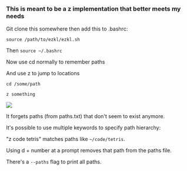 ### This is meant to be a z implementation that better meets my needs

Git clone this somewhere then add this to .bashrc:

```
source /path/to/ezkl/ezkl.sh
```

Then `source ~/.bashrc`

Now use cd normally to remember paths

And use z to jump to locations

`cd /some/path`

`z something`

![](https://i.imgur.com/IFp9xtB.jpg)

It forgets paths (from paths.txt) that don't seem to exist anymore.

It's possible to use multiple keywords to specify path hierarchy:

"z code tetris" matches paths like `~/code/tetris`. 

Using d + number at a prompt removes that path from the paths file.

There's a `--paths` flag to print all paths.